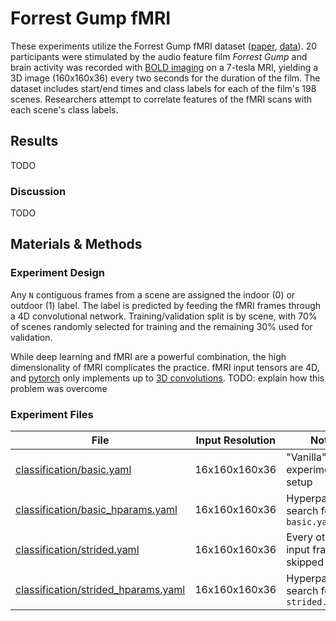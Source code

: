 # Forrest Gump fMRI
These experiments utilize the Forrest Gump fMRI dataset ([paper](https://www.nature.com/articles/sdata20143), [data](https://openneuro.org/datasets/ds000113/versions/1.3.0)). 20 participants were stimulated by the audio feature film *Forrest Gump* and brain activity was recorded with [BOLD imaging](https://en.wikipedia.org/wiki/Blood-oxygen-level-dependent_imaging) on a 7-tesla MRI, yielding a 3D image (160x160x36) every two seconds for the duration of the film. The dataset includes start/end times and class labels for each of the film's 198 scenes. Researchers attempt to correlate features of the fMRI scans with each scene's class labels.

## Results
TODO

### Discussion
TODO

## Materials & Methods
### Experiment Design
Any `N` contiguous frames from a scene are assigned the indoor (0) or outdoor (1) label. The label is predicted by feeding the fMRI frames through a 4D convolutional network. Training/validation split is by scene, with 70% of scenes randomly selected for training and the remaining 30% used for validation.

While deep learning and fMRI are a powerful combination, the high dimensionality of fMRI complicates the practice. fMRI input tensors are 4D, and [pytorch](https://pytorch.org/) only implements up to [3D convolutions](https://pytorch.org/docs/stable/generated/torch.nn.Conv3d.html). TODO: explain how this problem was overcome

### Experiment Files
| File                                                                       | Input Resolution | Notes
| -------------------------------------------------------------------------- | ---------------- | ------
| [classification/basic.yaml](classification/basic.yaml)                     | 16x160x160x36    | "Vanilla" experiment setup
| [classification/basic_hparams.yaml](classification/basic_hparams.yaml)     | 16x160x160x36    | Hyperparameter search for `basic.yaml`
| [classification/strided.yaml](classification/strided.yaml)                 | 16x160x160x36    | Every other input frame is skipped
| [classification/strided_hparams.yaml](classification/strided_hparams.yaml) | 16x160x160x36    | Hyperparameter search for `strided.yaml`
